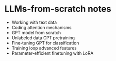 # LLMs-from-scratch notes

- Working with text data
- Coding attention mechanisms
- GPT model from scratch
- Unlabeled data GPT pretraining
- Fine-tuning GPT for classification
- Training loop advanced features
- Parameter-efficient finetuning with LoRA
